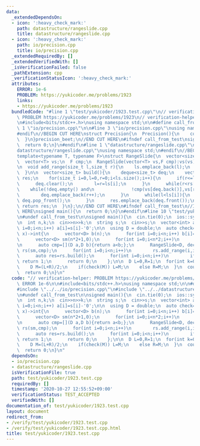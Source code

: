 ```yaml
---
data:
  _extendedDependsOn:
  - icon: ':heavy_check_mark:'
    path: datastructure/rangeslide.cpp
    title: datastructure/rangeslide.cpp
  - icon: ':heavy_check_mark:'
    path: io/precision.cpp
    title: io/precision.cpp
  _extendedRequiredBy: []
  _extendedVerifiedWith: []
  _isVerificationFailed: false
  _pathExtension: cpp
  _verificationStatusIcon: ':heavy_check_mark:'
  attributes:
    ERROR: 1e-6
    PROBLEM: https://yukicoder.me/problems/1923
    links:
    - https://yukicoder.me/problems/1923
  bundledCode: "#line 1 \"test/yukicoder/1923.test.cpp\"\n// verification-helper:\
    \ PROBLEM https://yukicoder.me/problems/1923\n// verification-helper: ERROR 1e-6\n\
    \n#include<bits/stdc++.h>\nusing namespace std;\n\n#define call_from_test\n#line\
    \ 1 \"io/precision.cpp\"\n\n#line 3 \"io/precision.cpp\"\nusing namespace std;\n\
    #endif\n//BEGIN CUT HERE\nstruct Precision{\n  Precision(){\n    cout<<fixed<<setprecision(12);\n\
    \  }\n}precision_beet;\n//END CUT HERE\n#ifndef call_from_test\nsigned main(){\n\
    \  return 0;\n}\n#endif\n#line 1 \"datastructure/rangeslide.cpp\"\n\n#line 3 \"\
    datastructure/rangeslide.cpp\"\nusing namespace std;\n#endif\n//BEGIN CUT HERE\n\
    template<typename T, typename F>\nstruct RangeSlide{\n  vector<size_t> ls,rs;\n\
    \  vector<T> vs;\n  F cmp;\n  RangeSlide(vector<T> vs,F cmp):vs(vs),cmp(cmp){}\n\
    \n  void add_range(size_t l,size_t r){\n    ls.emplace_back(l);\n    rs.emplace_back(r);\n\
    \  }\n\n  vector<size_t> build(){\n    deque<size_t> deq;\n    vector<size_t>\
    \ res;\n    for(size_t i=0,l=0,r=0;i<ls.size();i++){\n      if(r<=ls[i]){\n  \
    \      deq.clear();\n        l=r=ls[i];\n      }\n      while(r<rs[i]){\n    \
    \    while(!deq.empty() and\n              !cmp(vs[deq.back()],vs[r])) deq.pop_back();\n\
    \        deq.emplace_back(r++);\n      }\n      while(l<ls[i]){\n        if(deq.front()==l++)\
    \ deq.pop_front();\n      }\n      res.emplace_back(deq.front());\n    }\n   \
    \ return res;\n  }\n};\n//END CUT HERE\n#ifndef call_from_test\n//INSERT ABOVE\
    \ HERE\nsigned main(){\n  return 0;\n}\n#endif\n#line 10 \"test/yukicoder/1923.test.cpp\"\
    \n#undef call_from_test\n\nsigned main(){\n  cin.tie(0);\n  ios::sync_with_stdio(0);\n\
    \n  int n,k;\n  cin>>n>>k;\n  string s;\n  cin>>s;\n  vector<int> a(n);\n  for(int\
    \ i=0;i<n;i++) a[i]=s[i]-'0';\n\n  using D = double;\n  auto check=\n    [&](D\
    \ x)->int{\n      vector<D> b(n);\n      for(int i=0;i<n;i++) b[i]=a[i]-x;\n\n\
    \      vector<D> sm(n*2+1,0);\n      for(int i=0;i<n*2;i++)\n        sm[i+1]=sm[i]+b[i%n];\n\
    \n      auto cmp=[](D a,D b){return a<b;};\n      RangeSlide<D, decltype(cmp)>\
    \ rs(sm,cmp);\n      for(int i=0;i<n;i++)\n        rs.add_range(i,i+n-k+1);\n\n\
    \      auto res=rs.build();\n      for(int i=0;i<n;i++)\n        if(sm[n+i]>sm[res[i]])\
    \ return 1;\n      return 0;\n    };\n\n  D L=0,R=1;\n  for(int k=0;k<20;k++){\n\
    \    D M=(L+R)/2;\n    if(check(M)) L=M;\n    else R=M;\n  }\n  cout<<L<<endl;\n\
    \  return 0;\n}\n"
  code: "// verification-helper: PROBLEM https://yukicoder.me/problems/1923\n// verification-helper:\
    \ ERROR 1e-6\n\n#include<bits/stdc++.h>\nusing namespace std;\n\n#define call_from_test\n\
    #include \"../../io/precision.cpp\"\n#include \"../../datastructure/rangeslide.cpp\"\
    \n#undef call_from_test\n\nsigned main(){\n  cin.tie(0);\n  ios::sync_with_stdio(0);\n\
    \n  int n,k;\n  cin>>n>>k;\n  string s;\n  cin>>s;\n  vector<int> a(n);\n  for(int\
    \ i=0;i<n;i++) a[i]=s[i]-'0';\n\n  using D = double;\n  auto check=\n    [&](D\
    \ x)->int{\n      vector<D> b(n);\n      for(int i=0;i<n;i++) b[i]=a[i]-x;\n\n\
    \      vector<D> sm(n*2+1,0);\n      for(int i=0;i<n*2;i++)\n        sm[i+1]=sm[i]+b[i%n];\n\
    \n      auto cmp=[](D a,D b){return a<b;};\n      RangeSlide<D, decltype(cmp)>\
    \ rs(sm,cmp);\n      for(int i=0;i<n;i++)\n        rs.add_range(i,i+n-k+1);\n\n\
    \      auto res=rs.build();\n      for(int i=0;i<n;i++)\n        if(sm[n+i]>sm[res[i]])\
    \ return 1;\n      return 0;\n    };\n\n  D L=0,R=1;\n  for(int k=0;k<20;k++){\n\
    \    D M=(L+R)/2;\n    if(check(M)) L=M;\n    else R=M;\n  }\n  cout<<L<<endl;\n\
    \  return 0;\n}\n"
  dependsOn:
  - io/precision.cpp
  - datastructure/rangeslide.cpp
  isVerificationFile: true
  path: test/yukicoder/1923.test.cpp
  requiredBy: []
  timestamp: '2020-10-27 12:55:52+09:00'
  verificationStatus: TEST_ACCEPTED
  verifiedWith: []
documentation_of: test/yukicoder/1923.test.cpp
layout: document
redirect_from:
- /verify/test/yukicoder/1923.test.cpp
- /verify/test/yukicoder/1923.test.cpp.html
title: test/yukicoder/1923.test.cpp
---
```


